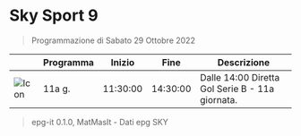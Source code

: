 # Sky Sport 9
> Programmazione di Sabato 29 Ottobre 2022

||Programma|Inizio|Fine|Descrizione|
|---|---|---|---|---|
|![Icon](https://guidatv.sky.it/uuid/86ee56a0-daa3-48f1-974b-c58cf7e0d27d/cover?md5ChecksumParam=45d8c71decfd975cdf4b15f02b8728ff)|11a g.|11:30:00|14:30:00|Dalle 14:00 Diretta Gol Serie B - 11a giornata.



 > epg-it 0.1.0, MatMasIt - Dati epg SKY